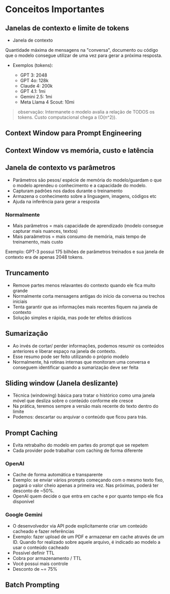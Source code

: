 # Conceitos Importantes

## Janelas de contexto e limite de tokens

- Janela de contexto

Quantidade máxima de mensagens na "conversa", documento ou código que o modelo consegue utilizar de uma vez para gerar a próxima resposta.

- Exemplos (tokens):

  - GPT 3: 2048
  - GPT 4o: 128k
  - Claude 4: 200k
  - GPT 4.1: 1mi
  - Gemini 2.5: 1mi
  - Meta Llama 4 Scout: 10mi

> observação: Intermanete o modelo avalia a relação de TODOS os tokens. Custo computacional chega a (O(n^2)).

## Context Window para Prompt Engineering

## Context Window vs memória, custo e latência

## Janela de contexto vs parâmetros

- Parâmetros são pesos/ espécie de memória do modelo/guardam o que o modelo aprendeu o conhecimento e a capacidade do modelo.
- Capturam padrões nos dados durante o treinamento
- Armazena o conhecimento sobre a linguagem, imagens, códigos etc
- Ajuda na inferência para gerar a resposta

### Normalmente

- Mais parâmetros = mais capacidade de aprendizado (modelo consegue capturar mais nuances, textos)
- Mais paraâmetros = mais consumo de memória, mais tempo de treinamento, mais custo

Exemplo: GPT-3 possui 175 bilhões de parâmetros treinados e sua janela de contexto era de apenas 2048 tokens.

## Truncamento

- Remove partes menos relavantes do contexto quando ele fica muito grande
- Normalmente corta mensagens antigas do início da conversa ou trechos iniciais
- Tenta garantir que as informações mais recentes fiquem na janela de contexto
- Solução simples e rápida, mas pode ter efeitos drásticos

## Sumarização

- Ao invés de cortar/ perder informações, podemos resumir os conteúdos anteriores e liberar espaço na janela de contexto.
- Esse resumo pode ser feito utilizando o próprio modelo
- Normalmente, há rotinas internas que monitoram uma conversa e conseguem identificar quando a sumarização deve ser feita

## Sliding window (Janela deslizante)

- Técnica (windowing) básica para tratar o histórico como uma janela móvel que desliza sobre o conteúdo conforme ele cresce
- Na prática, teremos sempre a versão mais recente do texto dentro do limite
- Podemos: descartar ou arquivar o conteúdo que ficou para trás.

## Prompt Caching

- Evita retrabalho do modelo em partes do prompt que se repetem
- Cada provider pode trabalhar com caching de forma diferente

### OpenAI

- Cache de forma automática e transparente
- Exemplo: se enviar vários prompts começando com o mesmo texto fixo, pagará o valor cheio apenas a primeira vez. Nas próximas, poderá ter desconto de ~50%.
- OpenAI quem decide o que entra em cache e por quanto tempo ele fica disponível

### Google Gemini

- O desenvolvedor via API pode explicitamente criar um conteúdo cacheado e fazer referências
- Exemplo: fazer upload de um PDF e armazenar em cache através de um ID. Quando for realizado sobre aquele arquivo, é indicado ao modelo a usar o conteúdo cacheado
- Possível definir TTL
- Cobra por armazenamento / TTL
- Você possui mais controle
- Desconto de ~= 75%

## Batch Prompting
